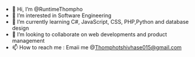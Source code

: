 - 👋 Hi, I’m @RuntimeThompho
- 👀 I’m interested in Software Engineering
- 🌱 I’m currently learning C#, JavaScript, CSS, PHP,Python and database design
- 💞️ I’m looking to collaborate on web developments and product management
- 📫 How to reach me : Emaii me @Thomphotshivhase015@gmail.com

<!---
RuntimeThompho/RuntimeThompho is a ✨ special ✨ repository because its `README.md` (this file) appears on your GitHub profile.
You can click the Preview link to take a look at your changes.
--->
